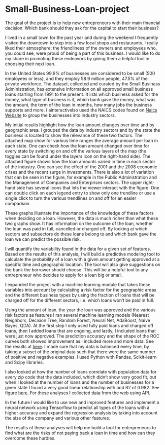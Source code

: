 # Small-Business-Loan-project

The goal of the project is to help new entrepreneurs with their main financial decision: Which bank should they ask for the capital to start their business? 

I lived in a small town for the past year and during the weekend I frequently visited the downtown to step into a few local shops and restaurants. I really liked their atmosphere: the friendliness of the owners and employees who, you could see, were proud of being a part of this business. I would like to do my share in promoting these endeavors by giving them a helpful tool in choosing their next loan.

In the United States 99.9% of businesses are considered to be small (500 employees or less), and they employ 58.9 million people, 47.5% of the private workforce. The dataset, collected and curated by the Small Business Administration, has extensive information on all approved small business loans starting from 1991 to the present. It lists which business asked for the money, what type of business is it, which bank gave the money, what was the amount, the term of the loan in months, how many jobs the business supports and more. I ainteractivelso used the NAICS codes found on [Naics Website](https://www.naics.com/business-lists/counts-by-naics-code/?#countsByNAICS) to group the businesses into industry sectors. 

My initial results highlight how the loan amount changes over time and by geographic area. I grouped the data by industry sectors and by the state the business is located to show the relevance of these two factors. The attached map show for various time ranges the average amount per loan in each state. One can check how the loan amount changed over time for every state by switching on and off the various layers of the map (the toggles can be found under the layers icon on the right-hand side). The attached figure shows how the loan amounts varied in time in each sector of the industry. One can see the effect of the 2001 and the 2008 economic crises and the recent surge in investments. There is also a lot of variation that can be seen in the figure, for example in the Public Administration and the Management of Companies and Enterprises sectors. The upper right-hand side has several icons that lets the viewer interact with the figure. One can double click on each legend entry to show only one trendline or use a single click to turn the various trendlines on and off for an easier comparison. 

These graphs illustrate the importance of the knowledge of these factors when deciding on a loan. However, the data is much richer than what these two graphs show. It has information on the outcome of the loan, whether the loan was paid in full, cancelled or charged off. By looking at which sectors and subsectors do these loans belong to and which bank gave the loan we can predict the possible risk. 

I will quantify the variability found in the data for a given set of features. Based on the results of this analysis, I will build a predictive modeling tool to calculate the probability of a loan with a given amount getting approved at a specific time and geographic location. The tool will also give suggestions on the bank the borrower should choose. This will be a helpful tool to any entrepreneur who decides to apply for a loan big or small.  

I expanded the project with a machine learning module that takes these variables into account by calculating a risk factor for the geographic areas and the different business types by using the fraction of loans that will be charged off for the different sectors, i.e. which loans won’t be paid in full. 

Using the amount of loan, the year the loan was approved and the various risk factors as features I ran several machine learning models (Nearest Neighbors, Decision Tree, Random Forest, Neural Net, AdaBoost, Naive Bayes, QDA). At the first step I only used fully paid loans and charged off loans, then I added loans that are ongoing, and lastly, I included loans that were just now approved. The prediction accuracy and the shape of the ROC curves both showed improvement as I included more and more data. See the results at [here](https://github.com/melivarga/Small-Business-Loan-project/blob/master/ROC_curve_7a.pdf). I made sure that my data is balanced every time, by taking a subset of the original data such that there were the same number of positive and negative examples. I used Python with Pandas, Scikit-learn and Scipy libraries.

I also looked at how the number of loans correlate with population data for every zip code that the data included, which didn’t show very good fit, but when I looked at the number of loans and the number of businesses for a given state I found a very good linear relationship with and R2 of 0.982. See figure [here](https://github.com/melivarga/Small-Business-Loan-project/blob/master/LoanCount_vs_NoBusinesses.pdf). For these analyses I collected data from the web using API. 

In the future I would like to use new and improved features and implement a neural network using Tensorflow to predict all types of the loans with a higher accuracy and expand the regression analysis by taking into account the size of the company and various other features. 

The results of these analyses will help me build a tool for enterpreneurs to find what are the risks of not paying back a loan in time and how can they overcome these hurdles. 
